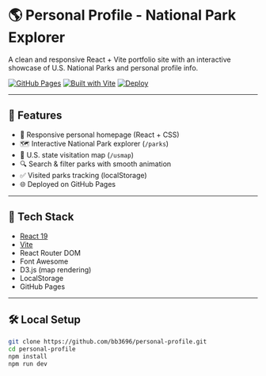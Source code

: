 # 🌎 Personal Profile - National Park Explorer

A clean and responsive React + Vite portfolio site with an interactive showcase of U.S. National Parks and personal profile info.

[![GitHub Pages](https://img.shields.io/badge/Live%20Demo-online-success?style=flat&logo=github)](https://bb3696.github.io/personal-profile/)
[![Built with Vite](https://img.shields.io/badge/Vite-React-blueviolet?logo=vite)](https://vitejs.dev/)
[![Deploy](https://img.shields.io/github/deployments/bb3696/personal-profile/github-pages)](https://github.com/bb3696/personal-profile)

---

## 📸 Features

- 🎨 Responsive personal homepage (React + CSS)
- 🗺️ Interactive National Park explorer (`/parks`)
- 📍 U.S. state visitation map (`/usmap`)
- 🔍 Search & filter parks with smooth animation
- ✅ Visited parks tracking (localStorage)
- 🌐 Deployed on GitHub Pages

---

## 🚀 Tech Stack

- [React 19](https://react.dev)
- [Vite](https://vitejs.dev)
- React Router DOM
- Font Awesome
- D3.js (map rendering)
- LocalStorage
- GitHub Pages

---

## 🛠️ Local Setup

```bash
git clone https://github.com/bb3696/personal-profile.git
cd personal-profile
npm install
npm run dev
